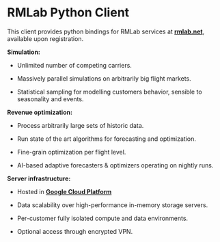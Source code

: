 # RMLab Python Client

This client provides python bindings for RMLab services at **[rmlab.net](https://rmlab.net)**, available upon registration.

**Simulation:**

* Unlimited number of competing carriers.

* Massively parallel simulations on arbitrarily big flight markets.

* Statistical sampling for modelling customers behavior, sensible to seasonality and events.


**Revenue optimization:**

* Process arbitrarily large sets of historic data.

* Run state of the art algorithms for forecasting and optimization.

* Fine-grain optimization per flight level.

* AI-based adaptive forecasters & optimizers operating on nightly runs.


**Server infrastructure:**

* Hosted in **[Google Cloud Platform](https://cloud.google.com)**

* Data scalability over high-performance in-memory storage servers.

* Per-customer fully isolated compute and data environments.

* Optional access through encrypted VPN.